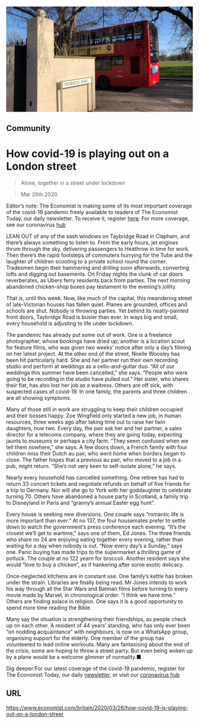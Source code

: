 ![](./images/20200328_BRP502.jpg)

## Community

# How covid-19 is playing out on a London street

> Alone, together in a street under lockdown

> Mar 26th 2020

Editor’s note: The Economist is making some of its most important coverage of the covid-19 pandemic freely available to readers of The Economist Today, our daily newsletter. To receive it, register [here](https://www.economist.com//newslettersignup). For more coverage, see our coronavirus [hub](https://www.economist.com//coronavirus)

LEAN OUT of any of the sash windows on Taybridge Road in Clapham, and there’s always something to listen to. From the early hours, jet engines thrum through the sky, delivering passengers to Heathrow in time for work. Then there’s the rapid footsteps of commuters hurrying for the Tube and the laughter of children scooting to a private school round the corner. Tradesmen begin their hammering and drilling soon afterwards, converting lofts and digging out basements. On Friday nights the clunk of car doors reverberates, as Ubers ferry residents back from parties. The next morning abandoned chicken-shop boxes pay testament to the evening’s jollity.

That is, until this week. Now, like much of the capital, this meandering street of late-Victorian houses has fallen quiet. Planes are grounded, offices and schools are shut. Nobody is throwing parties. Yet behind its neatly-painted front doors, Taybridge Road is busier than ever. In ways big and small, every household is adjusting to life under lockdown.

The pandemic has already put some out of work. One is a freelance photographer, whose bookings have dried up; another is a location scout for feature films, who was given two weeks’ notice after only a day’s filming on her latest project. At the other end of the street, Noelle Woosley has been hit particularly hard. She and her partner run their own recording studio and perform at weddings as a cello-and-guitar duo. “All of our weddings this summer have been cancelled,” she says. “People who were going to be recording in the studio have pulled out.” Her sister, who shares their flat, has also lost her job as a waitress. Others are off sick, with suspected cases of covid-19. In one family, the parents and three children are all showing symptoms.

Many of those still in work are struggling to keep their children occupied and their bosses happy. Zoe Wingfield only started a new job, in human resources, three weeks ago after taking time out to raise her twin daughters, now two. Every day, the pair ask her and her partner, a sales director for a telecoms company, where they are going today, expecting jaunts to museums or perhaps a city farm. “They seem confused when we tell them nowhere,” she says. A few doors down, a French family with four children miss their Dutch au pair, who went home when borders began to close. The father hopes that a previous au pair, who moved to a job in a pub, might return. “She’s not very keen to self-isolate alone,” he says.

Nearly every household has cancelled something. One retiree has had to return 33 concert tickets and negotiate refunds on behalf of five friends for a trip to Germany. Nor will she go to York with her goddaughter to celebrate turning 70. Others have abandoned a house party in Scotland, a family trip to Disneyland in Paris and “granny’s annual Easter egg hunt”.

Every house is seeking new diversions. One couple says “romantic life is more important than ever.” At no 137, the four housemates prefer to settle down to watch the government’s press conference each evening. “It’s the closest we’ll get to wartime,” says one of them, Ed Jones. The three friends who share no 24 are enjoying eating together every evening, rather than waiting for a day when nobody is out. “Now every day’s a Sunday,” says one. Panic buying has made trips to the supermarket a thrilling game of potluck. The couple at no 122 yearn for broccoli. Another resident says she would “love to buy a chicken”, as if hankering after some exotic delicacy.

Once-neglected kitchens are in constant use. One family’s kettle has broken under the strain. Libraries are finally being read. Mr Jones intends to work his way through all the Star Wars and Batman films before turning to every movie made by Marvel, in chronological order: “I think we have time.” Others are finding solace in religion. One says it is a good opportunity to spend more time reading the Bible.

Many say the situation is strengthening their friendships, as people check up on each other. A resident of 44 years’ standing, who has only ever been “on nodding acquaintance” with neighbours, is now on a WhatsApp group, organising support for the elderly. One member of the group has volunteered to lead online workouts. Many are fantasising about the end of the crisis; some are hoping to throw a street party. But even being woken up by a plane would be a welcome glimmer of normality.■

Dig deeper:For our latest coverage of the covid-19 pandemic, register for The Economist Today, our daily [newsletter](https://www.economist.com//newslettersignup), or visit our [coronavirus hub](https://www.economist.com//coronavirus)

## URL

https://www.economist.com/britain/2020/03/26/how-covid-19-is-playing-out-on-a-london-street
